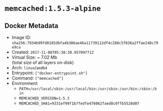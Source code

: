 # `memcached:1.5.3-alpine`

## Docker Metadata

- Image ID: `sha256:7934b99fd0185dbfa4b386ae46a11739112df4c280c5f836a2ffae248c79e9ca`
- Created: `2017-11-08T05:38:30.95709771Z`
- Virtual Size: ~ 7.02 Mb  
  (total size of all layers on-disk)
- Arch: `linux`/`amd64`
- Entrypoint: `["docker-entrypoint.sh"]`
- Command: `["memcached"]`
- Environment:
  - `PATH=/usr/local/sbin:/usr/local/bin:/usr/sbin:/usr/bin:/sbin:/bin`
  - `MEMCACHED_VERSION=1.5.3`
  - `MEMCACHED_SHA1=9331ef99f1b7fedfe476062faed8c0ffb5528d8f`
